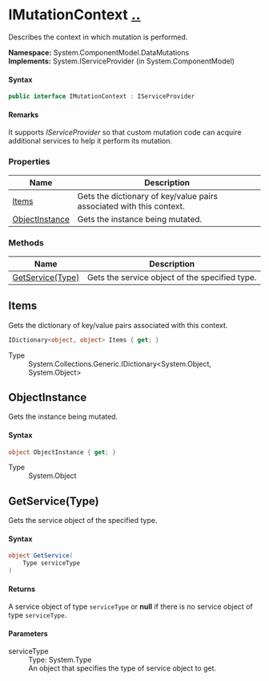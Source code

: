 # IMutationContext [..](../README.md#documentation-index 'Documentation Index')

Describes the context in which mutation is performed.

**Namespace:** System.ComponentModel.DataMutations<br />
**Implements:** System.IServiceProvider (in System.ComponentModel)

#### Syntax

```csharp
public interface IMutationContext : IServiceProvider
```

#### Remarks

It supports *IServiceProvider* so that custom mutation code can acquire additional services to help it perform its mutation.


### Properties

| Name | Description |
| ---- | ----------- |
| [Items](#Items) | Gets the dictionary of key/value pairs associated with this context. |
| [ObjectInstance](#ObjectInstance) | Gets the instance being mutated. |


### Methods

| Name | Description |
| ---- | ----------- |
| [GetService(Type)](#GetServiceType) | Gets the service object of the specified type. |


<a name='Items'></a>
## Items

Gets the dictionary of key/value pairs associated with this context.

```csharp
IDictionary<object, object> Items { get; }
```

<dl>
	<dt>Type</dt>
	<dd>System.Collections.Generic.IDictionary&lt;System.Object, System.Object&gt;</dd>
</dl>


<a name='ObjectInstance'></a>
## ObjectInstance

Gets the instance being mutated.

#### Syntax

```csharp
object ObjectInstance { get; }
```

<dl>
	<dt>Type</dt>
	<dd>System.Object</dd>
</dl>


<a name='GetServiceType'></a>
## GetService(Type)

Gets the service object of the specified type.

#### Syntax

```csharp
object GetService(
	Type serviceType
)
```

#### Returns

A service object of type `serviceType` or **null** if there is no service object of type `serviceType`.

#### Parameters

<dl>
	<dt>serviceType</dt>
	<dd>Type: System.Type<br />An object that specifies the type of service object to get.</dd>
</dl>
